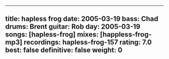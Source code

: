 
---
title: hapless frog
date: 2005-03-19
bass:	Chad
drums:	Brent
guitar:	Rob
day: 2005-03-19
songs: [hapless-frog]
mixes: [happless-frog-mp3]
recordings: hapless-frog-157
rating: 7.0
best: false
definitive: false
weight: 0
---
